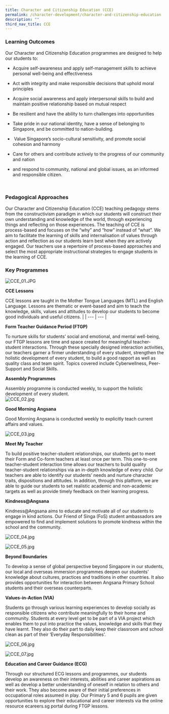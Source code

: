 ```yaml
---
title: Character and Citizenship Education (CCE)
permalink: /character-development/character-and-citizenship-education
description: ""
third_nav_title: CCE
---
```







### Learning Outcomes

Our Character and Citizenship Education programmes are designed to help our students to:

*   Acquire self-awareness and apply self-management skills to achieve personal well-being and effectiveness  
    
*   Act with integrity and make responsible decisions that uphold moral principles
*   Acquire social awareness and apply interpersonal skills to build and maintain positive relationship based on mutual respect  
    
*   Be resilient and have the ability to turn challenges into opportunities  
    
*   Take pride in our national identity, have a sense of belonging to Singapore, and be committed to nation-building.
*    Value Singapore’s socio-cultural sensitivity, and promote social cohesion and harmony 
*   Care for others and contribute actively to the progress of our community and nation 
*   and respond to community, national and global issues, as an informed and responsible citizen.  


 

### Pedagogical Approaches

Our Character and Citizenship Education (CCE) teaching pedagogy stems from the constructivism paradigm in which our students will construct their own understanding and knowledge of the world, through experiencing things and reflecting on those experiences. The teaching of CCE is process-based and focuses on the “why” and “how” instead of “what”. We aim to facilitate the learning of skills and internalisation of values through action and reflection as our students learn best when they are actively engaged. Our teachers use a repertoire of process-based approaches and select the most appropriate instructional strategies to engage students in the learning of CCE.

### Key Programmes

![CCE_01.JPG](https://angsanapri.moe.edu.sg/qql/slot/u167/our_student_development/cce/CCE_01.JPG "CCE textbook")  

**CCE Lessons**
  
CCE lessons are taught in the Mother Tongue Languages (MTL) and English Language. Lessons are thematic or event-based and aim to teach the knowledge, skills, values and attitudes to develop our students to become good individuals and useful citizens. |
| --- | --- |

  
**Form Teacher Guidance Period (FTGP)**  
  
To nurture skills for students’ social and emotional, and mental well-being, our FTGP lessons are time and space created for meaningful teacher-student interactions. Through these specially designed interaction activities, our teachers garner a firmer understanding of every student, strengthen the holistic development of every student, to build a good rapport as well as quality class and team spirit. Topics covered include Cyberwellness, Peer-Support and Social Skills.   
  

**Assembly Programmes** 
  
Assembly programme is conducted weekly, to support the holistic development of every student.   
 ![CCE_02.jpg](https://angsanapri.moe.edu.sg/qql/slot/u167/our_student_development/cce/CCE_02.jpg "CCE Assembly Programme") 
  

**Good Morning Angsana** 

Good Morning Angsana is conducted weekly to explicitly teach current affairs and values.

![CCE_03.jpg](https://angsanapri.moe.edu.sg/qql/slot/u167/our_student_development/cce/CCE_03.jpg "Meet My Teacher")  
  
**Meet My Teacher**
  
To build positive teacher-student relationships, our students get to meet their Form and Co-form teachers at least once per term. This one-to-one teacher-student interaction time allows our teachers to build quality teacher-student relationships via an in-depth knowledge of every child. Our teachers are able to identify our students’ needs and nurture character traits, dispositions and attitudes. In addition, through this platform, we are able to guide our students to set realistic academic and non-academic targets as well as provide timely feedback on their learning progress. 


**Kindness@Angsana** 
  
Kindness@Angsana aims to educate and motivate all of our students to engage in kind actions. Our Friend of Singa (FoS) student ambassadors are empowered to find and implement solutions to promote kindness within the school and the community.  

![CCE_04.jpg](https://angsanapri.moe.edu.sg/qql/slot/u167/our_student_development/cce/CCE_04.jpg "Kindness@Angsana") 

![CCE_05.jpg](https://angsanapri.moe.edu.sg/qql/slot/u167/our_student_development/cce/CCE_05.jpeg "Beyond Boundaries")  
  
**Beyond Boundaries**
  
To develop a sense of global perspective beyond Singapore in our students, our local and overseas immersion programmes deepen our students’ knowledge about cultures, practices and traditions in other countries. It also provides opportunities for interaction between Angsana Primary School students and their overseas counterparts. 

**Values-in-Action (VIA)**
  
Students go through various learning experiences to develop socially as responsible citizens who contribute meaningfully to their home and community. Students at every level get to be part of a VIA project which enables them to put into practice the values, knowledge and skills that they have learnt. They also do their part to daily keep their classroom and school clean as part of their ‘Everyday Responsibilities’.  

 ![CCE_06.jpg](https://angsanapri.moe.edu.sg/qql/slot/u167/our_student_development/cce/CCE_06.jpg "Values in Action (VIA)") 


![CCE_07.jpg](https://angsanapri.moe.edu.sg/qql/slot/u167/our_student_development/cce/CCE_07.jpg "Education and Career Guidance (ECG)")  
  
**Education and Career Guidance (ECG)**
  
Through our structured ECG lessons and programmes, our students develop an awareness on their interests, abilities and career aspirations as well as develop a better understanding of oneself in relation to others and their work. They also become aware of their initial preferences in occupational roles assumed in play. Our Primary 5 and 6 pupils are given opportunities to explore their educational and career interests via the online resource ecareers.sg portal during FTGP lessons. 